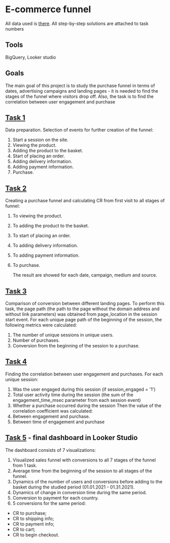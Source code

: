 # E-commerce funnel

All data used is [there](https://console.cloud.google.com/bigquery?ws=!1m5!1m4!4m3!1sbigquery-public-data!2sga4_obfuscated_sample_ecommerce!3sevents_20210131).
All step-by-step solutions are attached to task numbers

## Tools

BigQuery, Looker studio

## Goals

The main goal of this project is to study the purchase funnel in terms of dates, advertising campaigns and landing pages - it is needed to find the stages of the funnel where visitors drop off. Also, the task is to find the correlation between user engagement and purchase

## [Task 1](https://console.cloud.google.com/bigquery?sq=138619258054:3766fb282115407fac7905386b7a2f43)

   Data preparation. Selection of events for further creation of the funnel:
1. Start a session on the site.
2. Viewing the product.
3. Adding the product to the basket.
4. Start of placing an order.
5. Adding delivery information.
6. Adding payment information.
7. Purchase.
   
## [Task 2](https://console.cloud.google.com/bigquery?sq=138619258054:58612a4680564fe6bdee0c00e11df079)

Сreating a purchase funnel and calculating CR from first visit to all stages of funnel:

1. To viewing the product.
2. To adding the product to the basket.
3. To start of placing an order.
4. To adding delivery information.
5. To adding payment information.
6. To purchase.

   The result are showed for each date, campaign, medium and source.
   
## [Task 3](https://console.cloud.google.com/bigquery?sq=138619258054:cf89c7eb599d447fbac889074635f94f)

Comparison of conversion between different landing pages.
To perform this task, the page path (the path to the page without the domain address and without link parameters) was obtained from page_location in the session start event.
For each unique page path of the beginning of the session, the following metrics were calculated:
1. The number of unique sessions in unique users.
2. Number of purchases.
3. Conversion from the beginning of the session to a purchase.
   
## [Task 4](https://console.cloud.google.com/bigquery?sq=138619258054:377ff30bccab49a7b1864f6bb3ab446e)

Finding the correlation between user engagement and purchases.
For each unique session:
1. Was the user engaged during this session (if session_engaged = '1')
2. Total user activity time during the session (the sum of the engagement_time_msec parameter from each session event)
3. Whether a purchase occurred during the session
   Then the value of the correlation coefficient was calculated:
1. Between engagement and purchase.
2. Between time of engagement and purchase
## [Task 5](https://lookerstudio.google.com/reporting/16b6ae28-74d4-4121-bc3d-76bf34d060a8) - final dashboard in Looker Studio
The dashboard consists of 7 visualizations: 
1. Visualized sales funnel with conversions to all 7 stages of the funnel from 1 task.
2. Average time from the beginning of the session to all stages of the funnel.
3. Dynamics of the number of users and conversions before adding to the basket during the studied period (01.01.2021 - 01.31.2021). 
4. Dynamics of change in conversion time during the same period.
5. Conversion to payment for each country.
6. 5 conversions for the same period:
  * CR to purchase;
  * CR to shipping info;
  * CR to payment info;
  * CR to cart;
  * CR to begin checkout.
<!-- ## Insights and conclusion
1. Into funnel is 3 main pinpoint areas where users drop off:
1) CR to viewing item - only 20%. On the second visualization (average time to each stage of funnel) we find the key to reason - average time to this stage is more than 8 minutes.
Solution - develop more user-friendly interface to make it easier for users to understand.
2) СR to add payment -->

